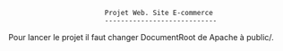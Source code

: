                             Projet Web. Site E-commerce
                            ----------------------------
                            
Pour lancer le projet il faut changer DocumentRoot de Apache à public/.

